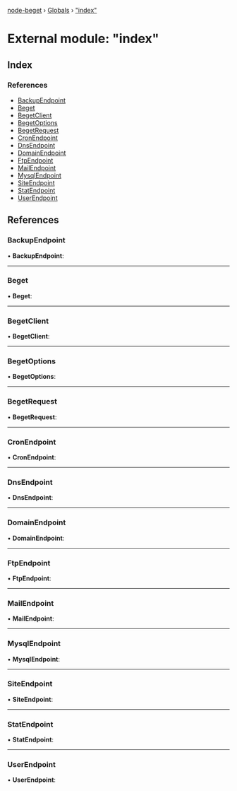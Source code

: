 [node-beget](../README.md) › [Globals](../globals.md) › ["index"](_index_.md)

# External module: "index"

## Index

### References

* [BackupEndpoint](_index_.md#backupendpoint)
* [Beget](_index_.md#beget)
* [BegetClient](_index_.md#begetclient)
* [BegetOptions](_index_.md#begetoptions)
* [BegetRequest](_index_.md#begetrequest)
* [CronEndpoint](_index_.md#cronendpoint)
* [DnsEndpoint](_index_.md#dnsendpoint)
* [DomainEndpoint](_index_.md#domainendpoint)
* [FtpEndpoint](_index_.md#ftpendpoint)
* [MailEndpoint](_index_.md#mailendpoint)
* [MysqlEndpoint](_index_.md#mysqlendpoint)
* [SiteEndpoint](_index_.md#siteendpoint)
* [StatEndpoint](_index_.md#statendpoint)
* [UserEndpoint](_index_.md#userendpoint)

## References

###  BackupEndpoint

• **BackupEndpoint**:

___

###  Beget

• **Beget**:

___

###  BegetClient

• **BegetClient**:

___

###  BegetOptions

• **BegetOptions**:

___

###  BegetRequest

• **BegetRequest**:

___

###  CronEndpoint

• **CronEndpoint**:

___

###  DnsEndpoint

• **DnsEndpoint**:

___

###  DomainEndpoint

• **DomainEndpoint**:

___

###  FtpEndpoint

• **FtpEndpoint**:

___

###  MailEndpoint

• **MailEndpoint**:

___

###  MysqlEndpoint

• **MysqlEndpoint**:

___

###  SiteEndpoint

• **SiteEndpoint**:

___

###  StatEndpoint

• **StatEndpoint**:

___

###  UserEndpoint

• **UserEndpoint**:
